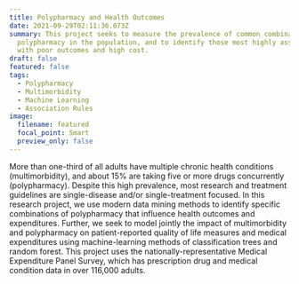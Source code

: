 ```yaml
---
title: Polypharmacy and Health Outcomes
date: 2021-09-29T02:11:36.073Z
summary: This project seeks to measure the prevalence of common combinations of
  polypharmacy in the population, and to identify those most highly associated
  with poor outcomes and high cost.
draft: false
featured: false
tags:
  - Polypharmacy
  - Multimorbidity
  - Machine Learning
  - Association Rules
image:
  filename: featured
  focal_point: Smart
  preview_only: false
---
```

More than one-third of all adults have multiple chronic health conditions (multimorbidity), and about 15% are taking five or more drugs concurrently (polypharmacy). Despite this high prevalence, most research and treatment guidelines are single-disease and/or single-treatment focused. In this research project, we use modern data mining methods to identify specific combinations of polypharmacy that influence health outcomes and expenditures.  Further, we seek to model jointly the impact of multimorbidity and polypharmacy on patient-reported quality of life measures and medical expenditures using machine-learning methods of classification trees and random forest. This project uses the nationally-representative Medical Expenditure Panel Survey, which has prescription drug and medical condition data in over 116,000 adults.
